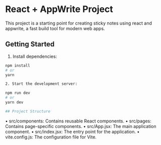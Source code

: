 # React + AppWrite Project

This project is a starting point for creating sticky notes using react and appwrite, a fast build tool for modern web apps.

## Getting Started

1. Install dependencies:

```bash
npm install
# or
yarn

2. Start the development server:

npm run dev
# or
yarn dev

## Project Structure
```
• src/components: Contains reusable React components.
• src/pages: Contains page-specific components.
• src/App.jsx: The main application component.
• src/index.jsx: The entry point for the application.
• vite.config.js: The configuration file for Vite.
```
